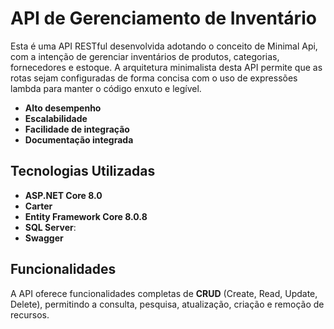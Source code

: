# API de Gerenciamento de Inventário

Esta é uma API RESTful desenvolvida adotando o conceito de Minimal Api, com a intenção de gerenciar inventários de produtos, categorias, fornecedores e estoque. A arquitetura minimalista desta API permite que as rotas sejam configuradas de forma concisa com o uso de expressões lambda para manter o código enxuto e legível.

- **Alto desempenho**
- **Escalabilidade**
- **Facilidade de integração**
- **Documentação integrada**


## Tecnologias Utilizadas

- **ASP.NET Core 8.0**
- **Carter**
- **Entity Framework Core 8.0.8**
- **SQL Server**:
- **Swagger**

## Funcionalidades

A API oferece funcionalidades completas de **CRUD** (Create, Read, Update, Delete), permitindo a consulta, pesquisa, atualização, criação e remoção de recursos.